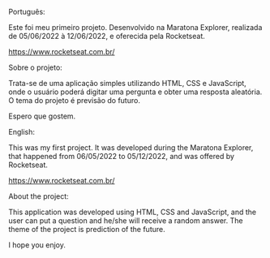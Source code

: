 Português:

Este foi meu primeiro projeto. 
Desenvolvido na Maratona Explorer, realizada de 05/06/2022 à 12/06/2022, e oferecida pela Rocketseat.

https://www.rocketseat.com.br/

Sobre o projeto:

Trata-se de uma aplicação simples utilizando HTML, CSS e JavaScript, onde o usuário poderá digitar uma pergunta e obter uma resposta aleatória. O tema do projeto é previsão do futuro. 

Espero que gostem. 

English:

This was my first project. 
It was developed during the Maratona Explorer, that happened from 06/05/2022 to 05/12/2022, and was offered by Rocketseat. 

https://www.rocketseat.com.br/

About the project:

This application was developed using HTML, CSS and JavaScript, and the user can put a question and he/she will receive a random answer. The theme of the project is prediction of the future. 

I hope you enjoy. 